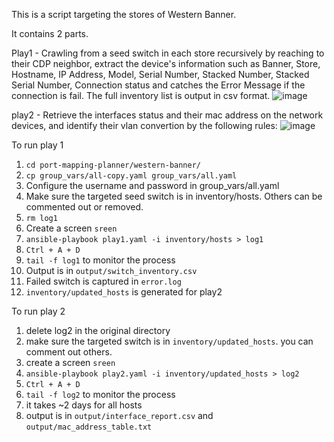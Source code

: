 This is a script targeting the stores of Western Banner.

It contains 2 parts.

Play1 - Crawling from a seed switch in each store recursively by reaching to their CDP neighbor, extract the device's information such as Banner, Store, Hostname, IP Address, Model, Serial Number, Stacked Number, Stacked Serial Number, Connection status and catches the Error Message if the connection is fail. The full inventory list is output in csv format.
![image](https://github.com/jackytsuiaa/port-mapping-planner/assets/98607668/de6ddca6-d57a-4816-b39e-6c61e3374126)

play2 - Retrieve the interfaces status and their mac address on the network devices, and identify their vlan convertion by the following rules: 
![image](https://github.com/jackytsuiaa/port-mapping-planner/assets/98607668/2b45ef62-f6cb-46c8-829a-d3a100c2690b)


To run play 1
1. `cd port-mapping-planner/western-banner/`
2. `cp group_vars/all-copy.yaml group_vars/all.yaml`
3. Configure the username and password in group_vars/all.yaml
4. Make sure the targeted seed switch is in inventory/hosts. Others can be commented out or removed.
5. `rm log1`
6. Create a screen `sreen`
7. `ansible-playbook play1.yaml -i inventory/hosts > log1`
8. `Ctrl + A + D`
9. `tail -f log1` to monitor the process
10. Output is in `output/switch_inventory.csv`
11. Failed switch is captured in `error.log`
12. `inventory/updated_hosts` is generated for play2

To run play 2
1. delete log2 in the original directory
2. make sure the targeted switch is in `inventory/updated_hosts`. you can comment out others. 
3. create a screen `sreen`
4. `ansible-playbook play2.yaml -i inventory/updated_hosts > log2`
5. `Ctrl + A + D`
6. `tail -f log2` to monitor the process
7. it takes ~2 days for all hosts
8. output is in `output/interface_report.csv` and `output/mac_address_table.txt`


